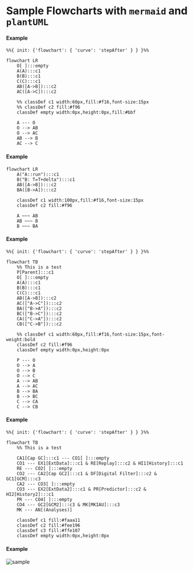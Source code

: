 # Sample Flowcharts with  `mermaid` and `plantUML`

#### Example

```mermaid
%%{ init: {'flowchart': { 'curve': 'stepAfter' } } }%%

flowchart LR
    O[ ]:::empty
    A(A):::c1
    B(B):::c1
    C(C):::c1
    AB([A->B]):::c2
    AC([A->C]):::c2

    %% classDef c1 width:60px,fill:#f16,font-size:15px  
    %% classDef c2 fill:#f96    
    classDef empty width:0px,height:0px,fill:#bbf
    
    A --- O
    O --> AB 
    O --> AC
    AB --> B
    AC --> C
```

#### Example

```mermaid
flowchart LR
    A("A::run"):::c1
    B("B: T=T+delta"):::c1
    AB([A->B]):::c2
    BA([B->A]):::c2
    
    classDef c1 width:100px,fill:#f16,font-size:15px 
    classDef c2 fill:#f96

    A ~~~ AB
    AB ~~~ B
    B ~~~ BA
```

#### Example

```mermaid
%%{ init: {'flowchart': { 'curve': 'stepAfter' } } }%%

flowchart TB
    %% This is a test
    P[Parent]:::c1
    O[ ]:::empty
    A(A):::c1
    B(B):::c1
    C(C):::c1
    AB([A->B]):::c2
    AC(["A->C"]):::c2
    BA(["B->A"]):::c2
    BC(["B->C"]):::c2
    CA(["C->A"]):::c2 
    CB(["C->B"]):::c2
    
    %% classDef c1 width:60px,fill:#f16,font-size:15px,font-weight:bold
    classDef c2 fill:#f96
    classDef empty width:0px,height:0px

    P --- O
    O --> A
    O --> B 
    O --> C
    A --> AB
    A --> AC
    B --> BA
    B --> BC
    C --> CA
    C --> CB
```

#### Example

```mermaid
%%{ init: {'flowchart': { 'curve': 'stepAfter' } } }%%

flowchart TB
    %% This is a test

    CA1[Cap GC]:::c1 --- CO1[ ]:::empty
    CO1 --- EX1[ExtData]:::c1 & RE[Replay]:::c2 & HI1[History]:::c1
    RE --- CO2[ ]:::empty
    CO2 --- CA2[Cap GC2]:::c1 & DF[Digital Filter]:::c2 & GC1[GCM]:::c3
    CA2 --- CO3[ ]:::empty
    CO3 --- EX2[ExtData2]:::c1 & PR[Predictor]:::c2 & HI2[History2]:::c1
    PR --- CO4[ ]:::empty
    CO4 --- GC2[GCM2]:::c3 & MK[MKIAU]:::c3
    MK --- AN[(Analyses)]

    classDef c1 fill:#faaa11
    classDef c2 fill:#fee196
    classDef c3 fill:#ffe107
    classDef empty width:0px,height:0px
```

#### Example

<!--
@startuml firstDiagram
Alice -> Bob: Hello
Bob -> Alice: Hi!
@enduml
-->
![sample](http://www.plantuml.com/plantuml/proxy?cache=no&src=https://raw.githubusercontent.com/JulesKouatchou/sample_flowcharts/refs/heads/main/sample.iuml)
